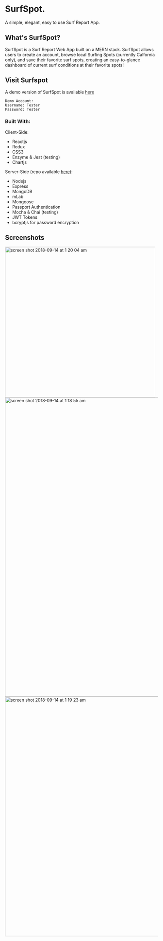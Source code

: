 # SurfSpot. 
A simple, elegant, easy to use Surf Report App.

## What's SurfSpot? 
SurfSpot is a Surf Report Web App built on a MERN stack. SurfSpot allows users to create an account, browse local Surfing Spots (currently Calfornia only), and save their favorite surf spots, creating an easy-to-glance dashboard of current surf conditions at their favorite spots! 

## Visit Surfspot 
A demo version of SurfSpot is available [here](https://evening-reaches-41950.herokuapp.com)

```
Demo Account: 
Username: Tester
Password: Tester
```


### Built With:

Client-Side: 
- Reactjs
- Redux
- CSS3
- Enzyme & Jest (testing)
- Chartjs 

Server-Side (repo available [here](https://github.com/Vallsurf/Surfspot-API)): 
- Nodejs
- Express
- MongoDB
- mLab
- Mongoose
- Passport Authentication
- Mocha & Chai (testing)
- JWT Tokens 
- bcryptjs for password encryption

## Screenshots

<img width="495" alt="screen shot 2018-09-14 at 1 20 04 am" src="https://user-images.githubusercontent.com/487681/45538636-76d1dd80-b7bc-11e8-9e50-2a78e9c347bf.png">
<img width="985" alt="screen shot 2018-09-14 at 1 18 55 am" src="https://user-images.githubusercontent.com/487681/45538703-a254c800-b7bc-11e8-91e5-bd6c4eb88a97.png">
<img width="788" alt="screen shot 2018-09-14 at 1 19 23 am" src="https://user-images.githubusercontent.com/487681/45538710-a5e84f00-b7bc-11e8-9cc1-2389d0bc6ef3.png">
